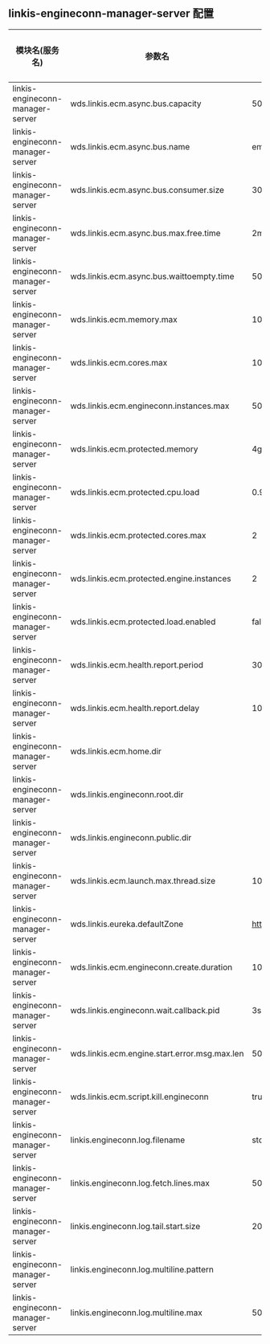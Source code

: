 ## linkis-engineconn-manager-server 配置

| 模块名(服务名) | 参数名 | 默认值 | 描述 | 是否引用|
| -------- | -------- | ----- |----- |  -----   |
|linkis-engineconn-manager-server|wds.linkis.ecm.async.bus.capacity |500|bus.capacity|
|linkis-engineconn-manager-server|wds.linkis.ecm.async.bus.name|em_async_bus |async.bus.name|
|linkis-engineconn-manager-server|wds.linkis.ecm.async.bus.consumer.size|30|bus.consumer.size|
|linkis-engineconn-manager-server|wds.linkis.ecm.async.bus.max.free.time| 2m|bus.max.free.time|
|linkis-engineconn-manager-server|wds.linkis.ecm.async.bus.waittoempty.time|5000L |bus.waittoempty.time|
|linkis-engineconn-manager-server|wds.linkis.ecm.memory.max| 100g|ecm.memory.max |
|linkis-engineconn-manager-server|wds.linkis.ecm.cores.max|100| ecm.cores.max |
|linkis-engineconn-manager-server|wds.linkis.ecm.engineconn.instances.max| 50 |engineconn.instances.max|
|linkis-engineconn-manager-server|wds.linkis.ecm.protected.memory| 4g|ecm.protected.memory |
|linkis-engineconn-manager-server|wds.linkis.ecm.protected.cpu.load|0.98d |protected.cpu.load|
|linkis-engineconn-manager-server|wds.linkis.ecm.protected.cores.max|2|ecm.protected.cores.max|
|linkis-engineconn-manager-server|wds.linkis.ecm.protected.engine.instances|2| engine.instances|
|linkis-engineconn-manager-server|wds.linkis.ecm.protected.load.enabled| false| load.enabled|
|linkis-engineconn-manager-server|wds.linkis.ecm.health.report.period|30| report.period|
|linkis-engineconn-manager-server|wds.linkis.ecm.health.report.delay| 10 |report.delay|
|linkis-engineconn-manager-server|wds.linkis.ecm.home.dir|  |ecm.home.dir|
|linkis-engineconn-manager-server|wds.linkis.engineconn.root.dir| |root.dir|
|linkis-engineconn-manager-server|wds.linkis.engineconn.public.dir|   |ngineconn.public.dir|
|linkis-engineconn-manager-server|wds.linkis.ecm.launch.max.thread.size| 100|thread.size|
|linkis-engineconn-manager-server|wds.linkis.eureka.defaultZone| <http://127.0.0.1:20303/eureka/> |eureka.defaultZone|
|linkis-engineconn-manager-server|wds.linkis.ecm.engineconn.create.duration| 1000 *60* 10 |engineconn.create.duration|
|linkis-engineconn-manager-server|wds.linkis.engineconn.wait.callback.pid|3s |wait.callback.pid|
|linkis-engineconn-manager-server|wds.linkis.ecm.engine.start.error.msg.max.len|  500 |msg.max.len|
|linkis-engineconn-manager-server|wds.linkis.ecm.script.kill.engineconn| true|kill.engineconn|
|linkis-engineconn-manager-server|linkis.engineconn.log.filename| stdout  |log.filename|
|linkis-engineconn-manager-server|linkis.engineconn.log.fetch.lines.max| 5000 | fetch.lines.max|
|linkis-engineconn-manager-server|linkis.engineconn.log.tail.start.size|20000 |start.size|
|linkis-engineconn-manager-server|linkis.engineconn.log.multiline.pattern|    |multiline.pattern|
|linkis-engineconn-manager-server| linkis.engineconn.log.multiline.max| 500|log.multiline.max|
